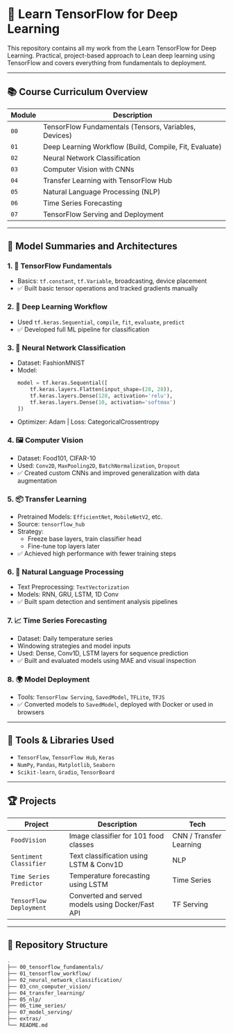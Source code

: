 # 🔬 Learn TensorFlow for Deep Learning

This repository contains all my work from the Learn TensorFlow for Deep Learning. Practical, project-based approach to Lean deep learning using TensorFlow and covers everything from fundamentals to deployment.

---

## 📚 Course Curriculum Overview

| Module | Description |
|--------|-------------|
| `00` | TensorFlow Fundamentals (Tensors, Variables, Devices) |
| `01` | Deep Learning Workflow (Build, Compile, Fit, Evaluate) |
| `02` | Neural Network Classification |
| `03` | Computer Vision with CNNs |
| `04` | Transfer Learning with TensorFlow Hub |
| `05` | Natural Language Processing (NLP) |
| `06` | Time Series Forecasting |
| `07` | TensorFlow Serving and Deployment |

---

## 🧠 Model Summaries and Architectures

### 1. 🔢 TensorFlow Fundamentals
- Basics: `tf.constant`, `tf.Variable`, broadcasting, device placement
- ✅ Built basic tensor operations and tracked gradients manually

### 2. 🔁 Deep Learning Workflow
- Used `tf.keras.Sequential`, `compile`, `fit`, `evaluate`, `predict`
- ✅ Developed full ML pipeline for classification

### 3. 🧠 Neural Network Classification
- Dataset: FashionMNIST
- Model:
  ```python
  model = tf.keras.Sequential([
      tf.keras.layers.Flatten(input_shape=(28, 28)),
      tf.keras.layers.Dense(128, activation='relu'),
      tf.keras.layers.Dense(10, activation='softmax')
  ])
  ```
- Optimizer: Adam | Loss: CategoricalCrossentropy

### 4. 🖼️ Computer Vision
- Dataset: Food101, CIFAR-10
- Used: `Conv2D`, `MaxPooling2D`, `BatchNormalization`, `Dropout`
- ✅ Created custom CNNs and improved generalization with data augmentation

### 5. 📦 Transfer Learning
- Pretrained Models: `EfficientNet`, `MobileNetV2`, etc.
- Source: `tensorflow_hub`
- Strategy:
  - Freeze base layers, train classifier head
  - Fine-tune top layers later
- ✅ Achieved high performance with fewer training steps

### 6. 📝 Natural Language Processing
- Text Preprocessing: `TextVectorization`
- Models: RNN, GRU, LSTM, 1D Conv
- ✅ Built spam detection and sentiment analysis pipelines

### 7. 📈 Time Series Forecasting
- Dataset: Daily temperature series
- Windowing strategies and model inputs
- Used: Dense, Conv1D, LSTM layers for sequence prediction
- ✅ Built and evaluated models using MAE and visual inspection

### 8. 🌍 Model Deployment
- Tools: `TensorFlow Serving`, `SavedModel`, `TFLite`, `TFJS`
- ✅ Converted models to `SavedModel`, deployed with Docker or used in browsers

---

## 🧪 Tools & Libraries Used

- `TensorFlow`, `TensorFlow Hub`, `Keras`
- `NumPy`, `Pandas`, `Matplotlib`, `Seaborn`
- `Scikit-learn`, `Gradio`, `TensorBoard`

---

## 🏆 Projects

| Project | Description | Tech |
|--------|-------------|------|
| `FoodVision` | Image classifier for 101 food classes | CNN / Transfer Learning |
| `Sentiment Classifier` | Text classification using LSTM & Conv1D | NLP |
| `Time Series Predictor` | Temperature forecasting using LSTM | Time Series |
| `TensorFlow Deployment` | Converted and served models using Docker/Fast API | TF Serving 

---

## 📂 Repository Structure

```bash
.
├── 00_tensorflow_fundamentals/
├── 01_tensorflow_workflow/
├── 02_neural_network_classification/
├── 03_cnn_computer_vision/
├── 04_transfer_learning/
├── 05_nlp/
├── 06_time_series/
├── 07_model_serving/
├── extras/
└── README.md
```

